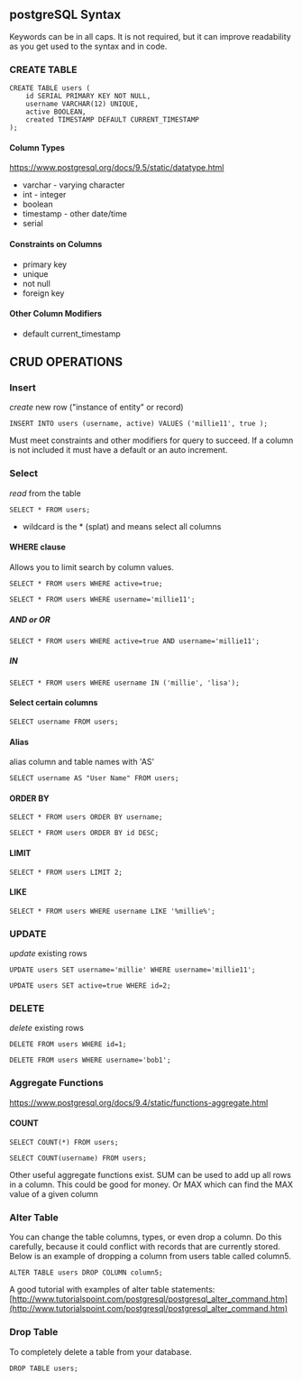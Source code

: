 ## postgreSQL Syntax
Keywords can be in all caps. It is not required, but it can improve readability as you get used to the syntax and in code.

### CREATE TABLE

```
CREATE TABLE users (
    id SERIAL PRIMARY KEY NOT NULL,
    username VARCHAR(12) UNIQUE,
    active BOOLEAN,
    created TIMESTAMP DEFAULT CURRENT_TIMESTAMP
);

```
#### Column Types
https://www.postgresql.org/docs/9.5/static/datatype.html
* varchar - varying character
* int - integer
* boolean
* timestamp - other date/time
* serial

#### Constraints on Columns
* primary key
* unique
* not null
* foreign key

#### Other Column Modifiers
* default current_timestamp

## CRUD OPERATIONS
### Insert
_create_ new row ("instance of entity" or record)

```
INSERT INTO users (username, active) VALUES ('millie11', true );
```
Must meet constraints and other modifiers for query to succeed. If a column is not included it must have a default or an auto increment.

### Select
_read_ from the table

```
SELECT * FROM users;
```
* wildcard is the * (splat) and means select all columns

#### WHERE clause
Allows you to limit search by column values.

```
SELECT * FROM users WHERE active=true;

SELECT * FROM users WHERE username='millie11';
```

##### AND or OR
```
SELECT * FROM users WHERE active=true AND username='millie11';
```

##### IN
```
SELECT * FROM users WHERE username IN ('millie', 'lisa');
```

#### Select certain columns

```
SELECT username FROM users;
```

#### Alias
alias column and table names with 'AS'

```
SELECT username AS "User Name" FROM users;
```

#### ORDER BY

```
SELECT * FROM users ORDER BY username;

SELECT * FROM users ORDER BY id DESC;
```

#### LIMIT
```
SELECT * FROM users LIMIT 2;
```

#### LIKE

```
SELECT * FROM users WHERE username LIKE '%millie%';
```

### UPDATE
_update_ existing rows

```
UPDATE users SET username='millie' WHERE username='millie11';

UPDATE users SET active=true WHERE id=2;
```

### DELETE
_delete_ existing rows

```
DELETE FROM users WHERE id=1;

DELETE FROM users WHERE username='bob1';
```

### Aggregate Functions
[https://www.postgresql.org/docs/9.4/static/functions-aggregate.html
](https://www.postgresql.org/docs/9.4/static/functions-aggregate.html)
#### COUNT

```
SELECT COUNT(*) FROM users;

SELECT COUNT(username) FROM users;
```

Other useful aggregate functions exist. SUM can be used to add up all rows in a column. This could be good for money. Or MAX which can find the MAX value of a given column

### Alter Table 
You can change the table columns, types, or even drop a column. Do this carefully, because it could conflict with records that are currently stored. Below is an example of dropping a column from users table called column5. 

```	
ALTER TABLE users DROP COLUMN column5;
```

A good tutorial with examples of alter table statements: [http://www.tutorialspoint.com/postgresql/postgresql_alter_command.htm](http://www.tutorialspoint.com/postgresql/postgresql_alter_command.htm)

### Drop Table
To completely delete a table from your database. 

```
DROP TABLE users;
```
